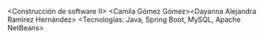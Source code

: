 <Construcción de software II>
<Miguel David Montenegro Figuero>
<Leidy Laura Monterroza Bustamante>
<Camila Gómez Gómez><Dayanna Alejandra Ramirez Hernández>
<Tecnologías: Java, Spring Boot, MySQL, Apache NetBeans>
